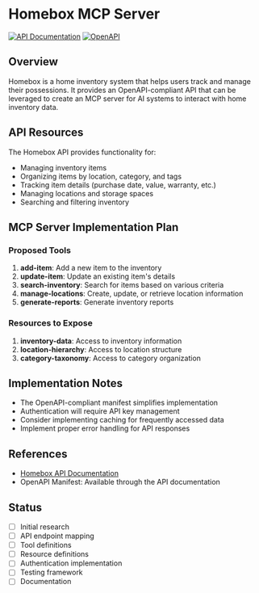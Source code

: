 # Homebox MCP Server

[![API Documentation](https://img.shields.io/badge/API%20Docs-Homebox-blue)](https://homebox.software/en/api/)
[![OpenAPI](https://img.shields.io/badge/OpenAPI-Compliant-green)](https://homebox.software/en/api/)

## Overview

Homebox is a home inventory system that helps users track and manage their possessions. It provides an OpenAPI-compliant API that can be leveraged to create an MCP server for AI systems to interact with home inventory data.

## API Resources

The Homebox API provides functionality for:

- Managing inventory items
- Organizing items by location, category, and tags
- Tracking item details (purchase date, value, warranty, etc.)
- Managing locations and storage spaces
- Searching and filtering inventory

## MCP Server Implementation Plan

### Proposed Tools

1. **add-item**: Add a new item to the inventory
2. **update-item**: Update an existing item's details
3. **search-inventory**: Search for items based on various criteria
4. **manage-locations**: Create, update, or retrieve location information
5. **generate-reports**: Generate inventory reports

### Resources to Expose

1. **inventory-data**: Access to inventory information
2. **location-hierarchy**: Access to location structure
3. **category-taxonomy**: Access to category organization

## Implementation Notes

- The OpenAPI-compliant manifest simplifies implementation
- Authentication will require API key management
- Consider implementing caching for frequently accessed data
- Implement proper error handling for API responses

## References

- [Homebox API Documentation](https://homebox.software/en/api/)
- OpenAPI Manifest: Available through the API documentation

## Status

- [ ] Initial research
- [ ] API endpoint mapping
- [ ] Tool definitions
- [ ] Resource definitions
- [ ] Authentication implementation
- [ ] Testing framework
- [ ] Documentation